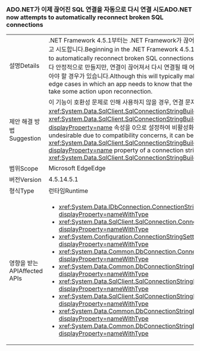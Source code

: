 ### <a name="adonet-now-attempts-to-automatically-reconnect-broken-sql-connections"></a><span data-ttu-id="c6142-101">ADO.NET가 이제 끊어진 SQL 연결을 자동으로 다시 연결 시도</span><span class="sxs-lookup"><span data-stu-id="c6142-101">ADO.NET now attempts to automatically reconnect broken SQL connections</span></span>

|   |   |
|---|---|
|<span data-ttu-id="c6142-102">설명</span><span class="sxs-lookup"><span data-stu-id="c6142-102">Details</span></span>|<span data-ttu-id="c6142-103">.NET Framework 4.5.1부터는 .NET Framework가 끊어진 SQL 연결을 자동으로 다시 연결하려고 시도합니다.</span><span class="sxs-lookup"><span data-stu-id="c6142-103">Beginning in the .NET Framework 4.5.1, the .NET Framework will attempt to automatically reconnect broken SQL connections.</span></span> <span data-ttu-id="c6142-104">이것은 일반적으로 응용 프로그램을 보다 안정적으로 만들지만, 연결이 끊어져서 다시 연결될 때 어떤 조치를 취할 수 있다는 것을 앱이 알아야 할 경우가 있습니다.</span><span class="sxs-lookup"><span data-stu-id="c6142-104">Although this will typically make apps more reliable, there are edge cases in which an app needs to know that the connection was lost so that it can take some action upon reconnection.</span></span>|
|<span data-ttu-id="c6142-105">제안 해결 방법</span><span class="sxs-lookup"><span data-stu-id="c6142-105">Suggestion</span></span>|<span data-ttu-id="c6142-106">이 기능이 호환성 문제로 인해 사용하지 않을 경우, 연결 문자열(또는 <xref:System.Data.SqlClient.SqlConnectionStringBuilder?displayProperty=name>)의 <xref:System.Data.SqlClient.SqlConnectionStringBuilder.ConnectRetryCount?displayProperty=name> 속성을 0으로 설정하여 비활성화할 수 있습니다.</span><span class="sxs-lookup"><span data-stu-id="c6142-106">If this feature is undesirable due to compatibility concerns, it can be disabled by setting the <xref:System.Data.SqlClient.SqlConnectionStringBuilder.ConnectRetryCount?displayProperty=name> property of a connection string (or <xref:System.Data.SqlClient.SqlConnectionStringBuilder?displayProperty=name>) to 0.</span></span>|
|<span data-ttu-id="c6142-107">범위</span><span class="sxs-lookup"><span data-stu-id="c6142-107">Scope</span></span>|<span data-ttu-id="c6142-108">Microsoft Edge</span><span class="sxs-lookup"><span data-stu-id="c6142-108">Edge</span></span>|
|<span data-ttu-id="c6142-109">버전</span><span class="sxs-lookup"><span data-stu-id="c6142-109">Version</span></span>|<span data-ttu-id="c6142-110">4.5.1</span><span class="sxs-lookup"><span data-stu-id="c6142-110">4.5.1</span></span>|
|<span data-ttu-id="c6142-111">형식</span><span class="sxs-lookup"><span data-stu-id="c6142-111">Type</span></span>|<span data-ttu-id="c6142-112">런타임</span><span class="sxs-lookup"><span data-stu-id="c6142-112">Runtime</span></span>|
|<span data-ttu-id="c6142-113">영향을 받는 API</span><span class="sxs-lookup"><span data-stu-id="c6142-113">Affected APIs</span></span>|<ul><li><xref:System.Data.IDbConnection.ConnectionString?displayProperty=nameWithType></li><li><xref:System.Data.SqlClient.SqlConnection.ConnectionString?displayProperty=nameWithType></li><li><xref:System.Configuration.ConnectionStringSettings.ConnectionString?displayProperty=nameWithType></li><li><xref:System.Data.Common.DbConnection.ConnectionString?displayProperty=nameWithType></li><li><xref:System.Data.Common.DbConnectionStringBuilder.ConnectionString?displayProperty=nameWithType></li><li><xref:System.Data.SqlClient.SqlConnectionStringBuilder.%23ctor?displayProperty=nameWithType></li><li><xref:System.Data.SqlClient.SqlConnectionStringBuilder.%23ctor(System.String)?displayProperty=nameWithType></li><li><xref:System.Data.Common.DbConnectionStringBuilder.%23ctor?displayProperty=nameWithType></li><li><xref:System.Data.Common.DbConnectionStringBuilder.%23ctor(System.Boolean)?displayProperty=nameWithType></li></ul>|

